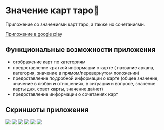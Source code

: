 # Значение карт таро🔮
Приложение со значениями карт таро, а также их сочетаниями.

[Приложение в google play ](https://play.google.com/store/apps/details?id=com.lvcorporation.taro_cards)

## Функциональные возможности приложения
- отображение карт по категориям
- предоставление краткой информации о карте ( название аркана, категория, значение в прямом/перевернутом положении)
- предоставление подробной информации о карте (общее значение, значение в любви и отношениях, в ситуации и вопросе, значение карты дня, совет карты, значение да/нет)
- предоставление информации о сочетаниях карт
## Скриншоты приложения
![](https://sun9-64.userapi.com/s/v1/ig2/7uHkH7W2PGFCjRdnln7ImrngVdErqRIwp3mlEBp2DB2T82Fu__sjlvJLNS_aPw2yfef4ld8CahhtmdBDsog8-Rwx.jpg?quality=95&as=32x69,48x104,72x156,108x234,160x347,240x521,294x638&from=bu&cs=294x0) ![](https://sun9-13.userapi.com/s/v1/ig2/6GM35YItNaBfLnGAvh6lA1QBFTauDsBf7XhhCtm5YARY8HyWjhi1BqRKtRjhr7mvt2ZVngkgkAvyUH5DuxlGP3Wg.jpg?quality=95&as=32x69,48x104,72x156,108x234,160x346,240x519,296x640&from=bu&cs=296x0)
![](https://sun9-52.userapi.com/s/v1/ig2/LB_Mjw5iJBTnHZOwWob3rZzS188HY6QjYJP7H8BzqHIKG9cncXj_pCASru8GAi9kR-vespjHkf5zlneAZpMYcPXZ.jpg?quality=95&as=32x69,48x104,72x156,108x234,160x346,240x519,296x640&from=bu&cs=296x0) ![](https://sun9-49.userapi.com/s/v1/ig2/HHhguJEe5IfgGHWvgBw8Es52igxekTscfjZFK40cLuzV_xy-6rprk0wkd4V8jUn2fjifAl6mDc98DHE5v616JsyE.jpg?quality=95&as=32x69,48x104,72x156,108x234,160x346,240x519,296x640&from=bu&cs=296x0)
![](https://sun9-40.userapi.com/s/v1/ig2/nnXiLiisPa4jc-jfgAEEsGjymWuUCEbtVMd6Nwj89XlTStB0nTaLKgGx3EXQ-Jap7wcr5ZF43iALiG4m35CjuZyf.jpg?quality=95&as=32x69,48x104,72x156,108x234,160x346,240x519,296x640&from=bu&cs=296x0) ![](https://sun9-44.userapi.com/s/v1/ig2/Hm2dzKSZ2tIUQ9gSmW_VJPWR7aWVGkXxQFq0HNzmmaVlHHSbUZ9UTR1Hqdo0AyWjIrDPf5-nJjzDNbghYxgUvUUc.jpg?quality=95&as=32x69,48x104,72x156,108x234,160x346,240x519,296x640&from=bu&cs=296x0) 
